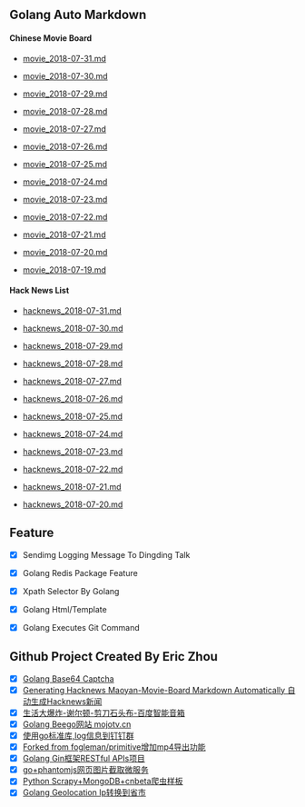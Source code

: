 ## Golang Auto Markdown


#### Chinese Movie Board

- [movie_2018-07-31.md](https://github.com/mojocn/movie-board/blob/master/archives/movie_2018-07-31.md)

- [movie_2018-07-30.md](https://github.com/mojocn/movie-board/blob/master/archives/movie_2018-07-30.md)

- [movie_2018-07-29.md](https://github.com/mojocn/movie-board/blob/master/archives/movie_2018-07-29.md)

- [movie_2018-07-28.md](https://github.com/mojocn/movie-board/blob/master/archives/movie_2018-07-28.md)

- [movie_2018-07-27.md](https://github.com/mojocn/movie-board/blob/master/archives/movie_2018-07-27.md)

- [movie_2018-07-26.md](https://github.com/mojocn/movie-board/blob/master/archives/movie_2018-07-26.md)

- [movie_2018-07-25.md](https://github.com/mojocn/movie-board/blob/master/archives/movie_2018-07-25.md)

- [movie_2018-07-24.md](https://github.com/mojocn/movie-board/blob/master/archives/movie_2018-07-24.md)

- [movie_2018-07-23.md](https://github.com/mojocn/movie-board/blob/master/archives/movie_2018-07-23.md)

- [movie_2018-07-22.md](https://github.com/mojocn/movie-board/blob/master/archives/movie_2018-07-22.md)

- [movie_2018-07-21.md](https://github.com/mojocn/movie-board/blob/master/archives/movie_2018-07-21.md)

- [movie_2018-07-20.md](https://github.com/mojocn/movie-board/blob/master/archives/movie_2018-07-20.md)

- [movie_2018-07-19.md](https://github.com/mojocn/movie-board/blob/master/archives/movie_2018-07-19.md)


#### Hack News List

- [hacknews_2018-07-31.md](https://github.com/mojocn/movie-board/blob/master/archives/hacknews_2018-07-31.md)

- [hacknews_2018-07-30.md](https://github.com/mojocn/movie-board/blob/master/archives/hacknews_2018-07-30.md)

- [hacknews_2018-07-29.md](https://github.com/mojocn/movie-board/blob/master/archives/hacknews_2018-07-29.md)

- [hacknews_2018-07-28.md](https://github.com/mojocn/movie-board/blob/master/archives/hacknews_2018-07-28.md)

- [hacknews_2018-07-27.md](https://github.com/mojocn/movie-board/blob/master/archives/hacknews_2018-07-27.md)

- [hacknews_2018-07-26.md](https://github.com/mojocn/movie-board/blob/master/archives/hacknews_2018-07-26.md)

- [hacknews_2018-07-25.md](https://github.com/mojocn/movie-board/blob/master/archives/hacknews_2018-07-25.md)

- [hacknews_2018-07-24.md](https://github.com/mojocn/movie-board/blob/master/archives/hacknews_2018-07-24.md)

- [hacknews_2018-07-23.md](https://github.com/mojocn/movie-board/blob/master/archives/hacknews_2018-07-23.md)

- [hacknews_2018-07-22.md](https://github.com/mojocn/movie-board/blob/master/archives/hacknews_2018-07-22.md)

- [hacknews_2018-07-21.md](https://github.com/mojocn/movie-board/blob/master/archives/hacknews_2018-07-21.md)

- [hacknews_2018-07-20.md](https://github.com/mojocn/movie-board/blob/master/archives/hacknews_2018-07-20.md)



## Feature

- [x] Sendimg Logging Message To Dingding Talk
- [x] Golang Redis Package Feature
- [x] Xpath Selector By Golang
- [x] Golang Html/Template
- [x] Golang Executes Git Command


## Github Project Created By Eric Zhou

- [x] [Golang Base64 Captcha](https://github.com/mojocn/base64Captcha)
- [x] [Generating Hacknews Maoyan-Movie-Board Markdown Automatically 自动生成Hacknews新闻](https://github.com/dejavuzhou/md-genie)
- [x] [生活大爆炸-谢尔顿-剪刀石头布-百度智能音箱](https://github.com/mojocn/dueros-bang-game)
- [x] [Golang Beego网站 mojotv.cn](https://github.com/mojocn/www.mojotv.cn)
- [x] [使用go标准库,log信息到钉钉群](https://github.com/mojocn/dooger)
- [x] [Forked from fogleman/primitive增加mp4导出功能](https://github.com/mojocn/primitive)
- [x] [Golang Gin框架RESTful APIs项目](https://github.com/JJJJJJJerk/ezier-golang-web-api-framework)
- [x] [go+phantomjs网页图片截取微服务](https://github.com/mojocn/screen_shot)
- [x] [Python Scrapy+MongoDB+cnbeta爬虫样板](https://github.com/mojocn/scrapy_mongodb_boilerplate_cnbeta)
- [x] [Golang Geolocation Ip转换到省市](https://github.com/mojocn/ip2location)